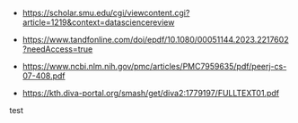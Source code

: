 
- https://scholar.smu.edu/cgi/viewcontent.cgi?article=1219&context=datasciencereview

- https://www.tandfonline.com/doi/epdf/10.1080/00051144.2023.2217602?needAccess=true

- https://www.ncbi.nlm.nih.gov/pmc/articles/PMC7959635/pdf/peerj-cs-07-408.pdf

- https://kth.diva-portal.org/smash/get/diva2:1779197/FULLTEXT01.pdf



test